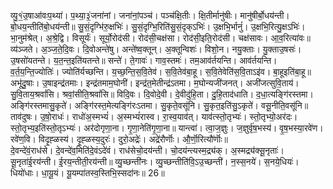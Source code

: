 

  
व्यु॒१॒॑उ॒षाआ॑वःप॒थ्या॑। प॒थ्या॒३॒॑जना॑नां। जना॑नां॒पञ्च॑। पञ्च॑क्षि॒तीः। क्षि॒तीर्मानु॑षीः। मानु॑षीर्बो॒धय॑न्ती। बो॒धय॒न्तीति॑बो॒धय॑न्ती॥ सु॒सं॒दृग्भि॑रु॒क्षभिः॑। सु॒सं॒दृग्भि॒रिति॑सु॒सं॒दृक्ऽभिः॑। उ॒क्षभि॒र्भानुं॑। उ॒क्षभि॒रित्यु॒क्षऽभिः॑। भा॒नुम॑श्रेत्। अ॒श्रे॒द्वि। विसूर्यः॑। सूर्यो॒रोद॑सी। रोद॑सी॒चक्ष॑सा। रोद॑सी॒इति॒रोद॑सी। चक्ष॑सावः। आ॒व॒रित्या॑वः॥  
व्य॑ञ्जते। अ॒ञ्ज॒ते॒दि॒वः। दि॒वोअन्ते॑षु। अन्ते॑ष्व॒क्तून्। अ॒क्तून्विशः॑। विशो॒न। नयु॒क्ताः। यु॒क्ताउ॒षसः॑। उ॒षसो॑यतन्ते। य॒त॒न्त॒इति॑यतन्ते॥ सन्ते॑। ते॒गावः॑। गाव॒स्तमः॑। तम॒आव॑र्तयन्ति। आव॑र्तयन्ति। व॒र्त॒य॒न्ति॒ज्योतिः॑। ज्योति॑र्यच्छन्ति। य॒च्छ॒न्ति॒स॒वि॒तेव॑। स॒वि॒तेव॑बा॒हू। स॒वि॒तेवेति॑स॒वि॒ताऽइ॑व। बा॒हूइति॑बा॒हू॥  
अभू॑दु॒षाः। उ॒षाइन्द्र॑तमाः। इन्द्र॑तमाम॒घोनी॑। इन्द्र॑त॒मेतीन्द्र॑ऽतमा। म॒घोन्यजी॑जनत्। अजी॑जत्सुवि॒ताय॑। सु॒वि॒ताय॒श्रवां॑सि। श्रवां॒सीति॒श्रवां॑सि॥ विदि॒वः। दि॒वोदे॒वी। दे॒वीदु॑हि॒ता। दु॒हि॒ताद॑धाति। द॒धा॒त्यङ्गि॑रस्तमा। अङ्गि॑रस्तमासु॒कृते॑। अङ्गि॑रस्त॒मेत्यङ्गि॑रःऽतमा। सु॒कृते॒वसू॑नि। सु॒कृत॒इति॑सु॒ऽकृते॑। वसू॒नीति॒वसू॑नि॥  
ताव॑दुषः। उ॒षो॒राधः॑। राधो॑अ॒स्मभ्यं॑। अ॒स्मभ्यं॑रास्व। रा॒स्व॒याव॑त्। याव॑त्स्तो॒तृभ्यः॑। स्तो॒तृभ्यो॒अर॑दः। स्तो॒तृभ्य॒इति॑स्तो॒तृऽभ्यः॑। अर॑दोगृणा॒ना। गृ॒णा॒नेति॑गृ॒णा॒ना॥ यान्त्वा॑। त्वा॒ज॒ज्ञुः। ज॒ज्ञुर्वृ॑ष॒भस्य॑। वृ॒ष॒भस्या॒रवे॑ण। रवे॑ण॒वि। विदृ॒ह्ळस्य॑। दृ॒ह्ळस्य॒दुरः॑। दुरो॒अद्रेः॑। अद्रे॑रौर्णॊः। औ॒र्णॊ॒रित्यौ॑र्णॊः॥  
दे॒वन्दे॑वं॒राध॑से। दे॒वन्दे॑व॒मिति॑दे॒वंऽदे॑वं। राध॑सेचो॒दय॑न्ती। चो॒दय॑न्त्यस्म॒द्र्य॑क्। अ॒स्मद्र्य॑क्सू॒नृताः॑। सू॒नृता॑ई॒रय॑न्ती। ई॒रय॒न्तीती॒रय॑न्ती॥ व्यु॒च्छन्ती॑नः। व्यु॒च्छन्तीति॑वि॒ऽउ॒च्छन्ती॑। न॒स्स॒नये॑। स॒नये॒धियः॑। धियो॑धाः। धा॒यू॒यं। यू॒यम्पा॑तस्व॒स्तिभि॒स्सदा॑नः॥ 26॥  

